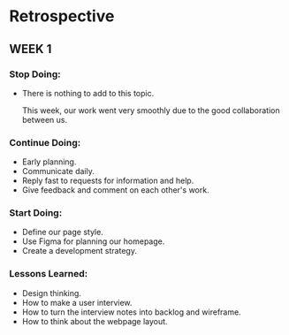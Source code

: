 # Retrospective

## WEEK 1

### **Stop Doing**:

-  There is nothing to add to this topic.

   This week, our work went very smoothly due to the good collaboration between us.

### **Continue Doing**:

-  Early planning.
-  Communicate daily.
-  Reply fast to requests for information and help.
-  Give feedback and comment on each other's work.

### **Start Doing**:

-  Define our page style.
-  Use Figma for planning our homepage.
-  Create a development strategy.

### **Lessons Learned**:

-  Design thinking.
-  How to make a user interview.
-  How to turn the interview notes into backlog and wireframe.
-  How to think about the webpage layout.
